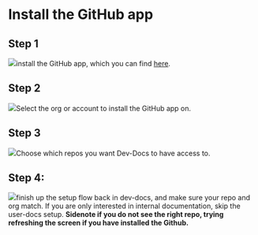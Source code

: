 # Install the GitHub app

## Step 1

![](/img/generate_content_from_your_codebase_and_docs/step_1.png)install the GitHub app, which you can find [here](https://github.com/apps/dev-docs-github-app).

## Step 2

![](/img/generate_content_from_your_codebase_and_docs/step_4.png)Select the org or account to install the GitHub app on.

## Step 3

![](/img/generate_content_from_your_codebase_and_docs/step_6.png)Choose which repos you want Dev-Docs to have access to.

## Step 4:

![](/img/connect_the_starter_template_to_the_ai_editor/step_21.png)finish up the setup flow back in dev-docs, and make sure your repo and org match. If you are only interested in internal documentation, skip the user-docs setup. **Sidenote if you do not see the right repo, trying refreshing the screen if you have installed the Github.**
